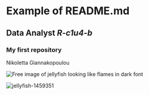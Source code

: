 # Example of README.md
## **Data Analyst _R-c1u4-b_**
### My first repository
Nikoletta Giannakopoulou

![Free image of jellyfish looking like flames in dark font](https://www.freeimages.com/photo/jellyfish-1459351.jpg)

![jellyfish-1459351](https://github.com/Nicole-Gianna/rep1/assets/156697913/c48f95ea-5dda-48cf-bc4a-51dfda22b112)
